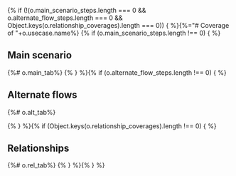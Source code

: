 {% if (!(o.main_scenario_steps.length === 0 && o.alternate_flow_steps.length === 0 && Object.keys(o.relationship_coverages).length === 0)) { %}{%="# Coverage of "+o.usecase.name%}
{% if (o.main_scenario_steps.length !== 0) { %}
## Main scenario

{%# o.main_tab%}
{% } %}{% if (o.alternate_flow_steps.length !== 0) { %}
## Alternate flows

{%# o.alt_tab%}

{% } %}{% if (Object.keys(o.relationship_coverages).length !== 0) { %}
## Relationships

{%# o.rel_tab%}
{% } %}{% } %}
